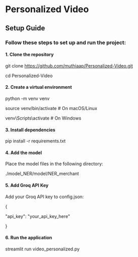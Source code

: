 # Personalized Video
## Setup Guide

### Follow these steps to set up and run the project:

#### 1. Clone the repository

git clone https://github.com/muthiaap/Personalized-Video.git

cd Personalized-Video

#### 2. Create a virtual environment

python -m venv venv  

source venv/bin/activate  # On macOS/Linux  

venv\Scripts\activate  # On Windows  

#### 3. Install dependencies

pip install -r requirements.txt  

#### 4. Add the model

Place the model files in the following directory:

./model_NER/model/NER_merchant  

#### 5. Add Groq API Key

Add your Groq API key to config.json:

{

  "api_key": "your_api_key_here"

}

#### 6. Run the application

streamlit run video_personalized.py 
